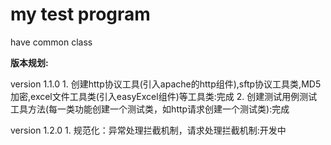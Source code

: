 # my test program
have common class

**版本规划:**

version 1.1.0
    1. 创建http协议工具(引入apache的http组件),sftp协议工具类,MD5加密,excel文件工具类(引入easyExcel组件)等工具类:完成
    2. 创建测试用例测试工具方法(每一类功能创建一个测试类，如http请求创建一个测试类):完成

version 1.2.0
    1. 规范化：异常处理拦截机制，请求处理拦截机制:开发中